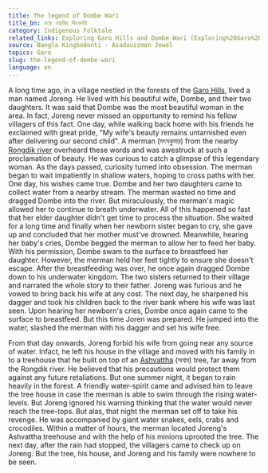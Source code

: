 ```yaml
---
title: The legend of Dombe Wari
title_bn: ডম্বে ওয়ারির কিংবদন্তি
category: Indigenous Folktale
related_links: Exploring Garo Hills and Dombe Wari (Exploring%20Garo%20Hills%20and%20Dombe%20Wari%202d314e4ecd7540639166ba5ba28dc5cd.md)
source: Bangla Kingbodonti - Asadauzzman Jewel
topics: Garo
slug: the-legend-of-dombe-wari
language: en
---
```


A long time ago, in a village nestled in the forests of the [Garo Hills](https://en.wikipedia.org/wiki/Garo_Hills), lived a man named Joreng. He lived with his beautiful wife, Dombe, and their two daughters. It was said that Dombe was the most beautiful woman in the area. In fact, Joreng never missed an opportunity to remind his fellow villagers of this fact. One day, while walking back home with his friends he exclaimed with great pride, "My wife's beauty remains untarnished even after delivering our second child". A merman (মৎসকুমার) from the nearby [Rongdik river](https://www.meghalayatourism.in/experiences-4/into-the-land-of-wonders/) overheard these words and was awestruck at such a proclamation of beauty. He was curious to catch a glimpse of this legendary woman. As the days passed, curiosity turned into obsession. The merman began to wait impatiently in shallow waters, hoping to cross paths with her. One day, his wishes came true. Dombe and her two daughters came to collect water from a nearby stream. The merman wasted no time and dragged Dombe into the river. But miraculously, the merman's magic allowed her to continue to breath underwater. All of this happened so fast that her elder daughter didn't get time to process the situation. She waited for a long time and finally when her newborn sister began to cry, she gave up and concluded that her mother must've drowned. Meanwhile, hearing her baby's cries, Dombe begged the merman to allow her to feed her baby. With his permission, Dombe swam to the surface to breastfeed her daughter. However, the merman held her feet tightly to ensure she doesn't escape. After the breastfeeding was over, he once again dragged Dombe down to his underwater kingdom. The two sisters returned to their village and narrated the whole story to their father. Joreng was furious and he vowed to bring back his wife at any cost. The next day, he sharpened his dagger and took his children back to the river bank where his wife was last seen. Upon hearing her newborn's cries, Dombe once again came to the surface to breastfeed. But this time Joren was prepared. He jumped into the water, slashed the merman with his dagger and set his wife free.

From that day onwards, Joreng forbid his wife from going near any source of water. Infact, he left his house in the village and moved with his family in to a treehouse that he built on top of an [Ashvattha](https://en.wikipedia.org/wiki/Ashvattha) (অশ্বত্থ) tree, far away from the Rongdik river. He believed that his precautions would protect them against any future retaliations. But one summer night, it began to rain heavily in the forest. A friendly water-spirit came and advised him to leave the tree house in case the merman is able to swim through the rising water-levels. But Joreng ignored his warning thinking that the water would never reach the tree-tops. But alas, that night the merman set off to take his revenge. He was accompanied by giant water snakes, eels, crabs and crocodiles. Within a matter of hours, the merman located Joreng's Ashvattha treehouse and with the help of his minions uprooted the tree. The next day, after the rain had stopped, the villagers came to check up on Joreng. But the tree, his house, and Joreng and his family were nowhere to be seen.
